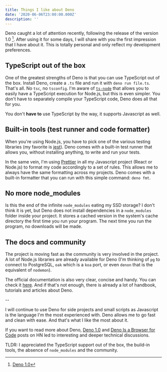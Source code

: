 ```yaml
---
title: Things I like about Deno
date: '2020-06-06T23:00:00.000Z'
description: ''
---
```


Deno caught a lot of attention recently, following the release of the version 1.0 [^1]. After using it for some days, I will share with you the first impression that I have about it. This is totally personal and only reflect my development preferences.

## TypeScript out of the box

One of the greatest strengths of Deno is that you can use TypeScript out of the box. Install Deno, create a `.ts` file and run it with `deno run file.ts`. That's all. No `tsc`, no `tsconfig`. I'm aware of [`ts-node`](https://github.com/TypeStrong/ts-node) that allows you to easily have a TypeScript execution for Node.js, but this is even simpler. You don't have to separately compile your TypeScript code, Deno does all that for you.

You don't **have to** use TypeScript by the way, it supports Javascript as well.

## Built-in tools (test runner and code formatter)

When you're using Node.js, you have to pick one of the various testing libraries (my favorite is [jest](https://jestjs.io)). Deno comes with a built-in test runner that allows you, without installing anything, to write and run your tests.

In the same vein, I'm using [Prettier](https://prettier.io) in all my Javascript project (React or Node.js) to format my code accordingly to a set of rules. This allows me to always have the same formatting across my projects. Deno comes with a built-in formatter that you can run with this simple command: `deno fmt`.

## No more node_modules

Is this the end of the infinite `node_modules` eating my SSD storage? I don't think it is yet, but Deno does not install dependencies in a `node_modules` folder inside your project. It stores a cached version in the system's cache directory the first time you run your program. The next time you run the program, no downloads will be made.

## The docs and community

The project is moving fast as the community is very involved in the project. A lot of Node.js libraries are already available for Deno (I'm thinking of `pg` to connect to PostgreSQL, `oak` which is a `koa` port, or even `denon` that is the equivalent of `nodemon`).

The official documentation is also very clear, concise and handy. You can check it [here](https://deno.land). And if that's not enough, there is already a lot of handbook, tutorials and articles about Deno.

--

I will continue to use Deno for side projects and small scripts as Javascript is the language I'm the most experienced with. Deno allows me to go fast and clean with ease. And that's what I like the most about it.

If you want to read more about Deno, [Deno 1.0](https://news.ycombinator.com/item?id=23172483) and [Deno Is a Browser for Code](https://news.ycombinator.com/item?id=23343799) posts on HN led to interesting and deeper technical discussions.

TLDR: I appreciated the TypeScript support out of the box, the build-in tools, the absence of `node_modules` and the community.

[^1]: [Deno 1.0](https://deno.land/v1)
